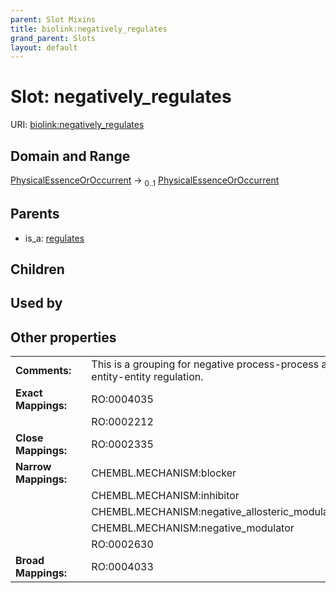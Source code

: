 ```yaml
---
parent: Slot Mixins
title: biolink:negatively_regulates
grand_parent: Slots
layout: default
---
```


# Slot: negatively_regulates




URI: [biolink:negatively_regulates](https://w3id.org/biolink/vocab/negatively_regulates)

## Domain and Range

[PhysicalEssenceOrOccurrent](PhysicalEssenceOrOccurrent.md) ->  <sub>0..1</sub> [PhysicalEssenceOrOccurrent](PhysicalEssenceOrOccurrent.md)

## Parents

 *  is_a: [regulates](regulates.md)

## Children


## Used by


## Other properties

|  |  |  |
| --- | --- | --- |
| **Comments:** | | This is a grouping for negative process-process and entity-entity regulation. |
| **Exact Mappings:** | | RO:0004035 |
|  | | RO:0002212 |
| **Close Mappings:** | | RO:0002335 |
| **Narrow Mappings:** | | CHEMBL.MECHANISM:blocker |
|  | | CHEMBL.MECHANISM:inhibitor |
|  | | CHEMBL.MECHANISM:negative_allosteric_modulator |
|  | | CHEMBL.MECHANISM:negative_modulator |
|  | | RO:0002630 |
| **Broad Mappings:** | | RO:0004033 |

